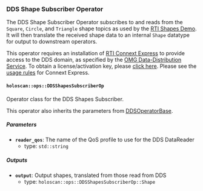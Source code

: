 ### DDS Shape Subscriber Operator

The DDS Shape Subscriber Operator subscribes to and reads from the `Square`, `Circle`, and
`Triangle` shape topics as used by the [RTI Shapes Demo](https://www.rti.com/free-trial/shapes-demo).
It will then translate the received shape data to an internal `Shape` datatype for output
to downstream operators.

This operator requires an installation of [RTI Connext Express](https://content.rti.com/l/983311/2025-07-08/q5x1n8) to provide access to the DDS domain, as specified by the [OMG Data-Distribution Service](https://www.omg.org/omg-dds-portal/). To obtain a license/activation key, please [click here](https://content.rti.com/l/983311/2025-07-25/q6729c). Please see the [usage rules](https://www.rti.com/products/connext-express) for Connext Express.

#### `holoscan::ops::DDSShapesSubscriberOp`

Operator class for the DDS Shapes Subscriber.

This operator also inherits the parameters from [DDSOperatorBase](../base/README.md).

##### Parameters

- **`reader_qos`**: The name of the QoS profile to use for the DDS DataReader
  - type: `std::string`

##### Outputs

- **`output`**: Output shapes, translated from those read from DDS
  - type: `holoscan::ops::DDSShapesSubscriberOp::Shape`
